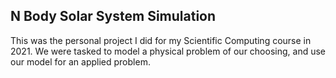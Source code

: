 ## N Body Solar System Simulation

This was the personal project I did for my Scientific Computing course in 2021. We were tasked to model a physical problem of our choosing, and use our model for an applied problem. 

